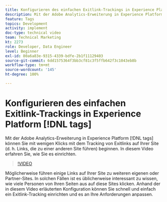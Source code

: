 ```yaml
---
title: Konfigurieren des einfachen Exitlink-Trackings in Experience Platform-Tags
description: Mit der Adobe Analytics-Erweiterung in Experience Platform-Tags können Sie lernen, wie Sie mit wenigen Klicks mit dem Tracking von Exitlinks auf Ihrer Site (d. h. Links, die zu einer anderen Site führen) beginnen.
feature: Tags
topics: Development
activity: implement
doc-type: technical video
team: Technical Marketing
kt: 2273
role: Developer, Data Engineer
level: Beginner
exl-id: 80a6a83e-9315-4339-bdfe-2b1f11129403
source-git-commit: 6dd1575364f3bb3cf81c3f5ffb642f3c1043eb8b
workflow-type: tm+mt
source-wordcount: '145'
ht-degree: 100%

---
```


# Konfigurieren des einfachen Exitlink-Trackings in Experience Platform [!DNL tags]

Mit der Adobe Analytics-Erweiterung in Experience Platform [!DNL tags] können Sie mit wenigen Klicks mit dem Tracking von Exitlinks auf Ihrer Site (d. h. Links, die zu einer anderen Site führen) beginnen. In diesem Video erfahren Sie, wie Sie es einrichten.

>[!VIDEO](https://video.tv.adobe.com/v/25763/?quality=12&learn=on)

Möglicherweise führen einige Links auf Ihrer Site zu weiteren eigenen oder Partner-Sites. In solchen Fällen ist es üblicherweise interessant zu wissen, wie viele Personen von Ihren Seiten aus auf diese Sites klicken. Anhand der in diesem Video erläuterten Konfiguration können Sie schnell und einfach ein Exitlink-Tracking einrichten und es an Ihre Anforderungen anpassen.
